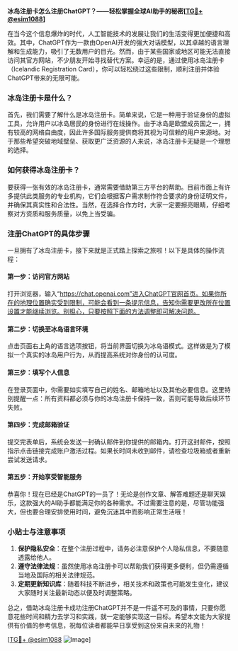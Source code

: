 **冰岛注册卡怎么注册ChatGPT？——轻松掌握全球AI助手的秘密[[TG💪+ @esim1088](https://t.me/s/esim1088)]**

在当今这个信息爆炸的时代，人工智能技术的发展让我们的生活变得更加便捷和高效。其中，ChatGPT作为一款由OpenAI开发的强大对话模型，以其卓越的语言理解和生成能力，吸引了无数用户的目光。然而，由于某些国家或地区可能无法直接访问其官方网站，不少朋友开始寻找替代方案。幸运的是，通过使用冰岛注册卡（Icelandic Registration Card），你可以轻松绕过这些限制，顺利注册并体验ChatGPT带来的无限可能。

### 冰岛注册卡是什么？

首先，我们需要了解什么是冰岛注册卡。简单来说，它是一种用于验证身份的虚拟工具，允许用户以冰岛居民的身份进行在线操作。由于冰岛是欧盟成员国之一，拥有较高的网络自由度，因此许多国际服务提供商将其视为可信赖的用户来源地。对于那些希望突破地域壁垒、获取更广泛资源的人来说，冰岛注册卡无疑是一个理想的选择。

### 如何获得冰岛注册卡？

要获得一张有效的冰岛注册卡，通常需要借助第三方平台的帮助。目前市面上有许多提供此类服务的专业机构，它们会根据客户需求制作符合要求的身份证明文件，并确保其真实性和合法性。当然，在选择合作方时，大家一定要擦亮眼睛，仔细考察对方资质和服务质量，以免上当受骗。

### 注册ChatGPT的具体步骤

一旦拥有了冰岛注册卡，接下来就是正式踏上探索之旅啦！以下是具体的操作流程：

#### 第一步：访问官方网站
打开浏览器，输入“https://chat.openai.com”进入ChatGPT官网首页。如果你所在的地理位置确实受到限制，可能会看到一条提示信息，告知你需要更改所在位置设置才能继续浏览。别担心，只要按照下面的方法调整即可解决问题。

#### 第二步：切换至冰岛语言环境
点击页面右上角的语言选项按钮，将当前界面切换为冰岛语模式。这样做是为了模拟一个真实的冰岛用户行为，从而提高系统对你身份的认可度。

#### 第三步：填写个人信息
在登录页面中，你需要如实填写自己的姓名、邮箱地址以及其他必要信息。这里特别提醒一点：所有资料都必须与你的冰岛注册卡保持一致，否则可能导致后续环节失败。

#### 第四步：完成邮箱验证
提交完表单后，系统会发送一封确认邮件到你提供的邮箱内。打开这封邮件，按照指示点击链接完成账户激活过程。如果长时间未收到邮件，请检查垃圾箱或者重新尝试发送请求。

#### 第五步：开始享受智能服务
恭喜你！现在已经是ChatGPT的一员了！无论是创作文章、解答难题还是聊天娱乐，这款强大的AI助手都能满足你的各种需求。不过需要注意的是，尽管功能强大，但也要合理安排使用时间，避免沉迷其中而影响正常生活哦！

### 小贴士与注意事项

1. **保护隐私安全**：在整个注册过程中，请务必注意保护个人隐私信息，不要随意透露给他人。
2. **遵守法律法规**：虽然使用冰岛注册卡可以帮助我们获得更多便利，但仍需遵循当地及国际的相关法律规范。
3. **定期更新知识库**：随着科技不断进步，相关技术和政策也可能发生变化，建议大家随时关注最新动态以便及时调整策略。

总之，借助冰岛注册卡成功注册ChatGPT并不是一件遥不可及的事情，只要你愿意花些时间和精力去学习和实践，就一定能够实现这一目标。希望本文能为大家提供有价值的参考信息，祝每位读者都能早日享受到这份来自未来的礼物！

[[TG💪+ @esim1088](https://t.me/s/esim1088) ![Image](https://i.postimg.cc/4NQfJmqS/Snipaste-2025-05-13-00-14-12.png)]